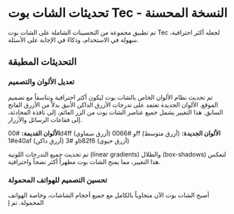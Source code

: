 # تحديثات الشات بوت Tec - النسخة المحسنة

تم تطبيق مجموعة من التحسينات الشاملة على الشات بوت Tec لجعله أكثر احترافية، سهولة في الاستخدام، وذكاءً في الإجابة على الأسئلة.

## التحديثات المطبقة

### تعديل الألوان والتصميم

تم تحديث نظام الألوان الخاص بالشات بوت ليكون أكثر احترافية وتناسقاً مع تصميم الموقع. الألوان الجديدة تعتمد على تدرجات الأزرق الداكن الأنيق بدلاً من الأزرق الفاتح السابق. هذا التغيير يشمل جميع عناصر الشات بوت من الزر العائم، إلى نافذة المحادثة، إلى فقاعات الرسائل والأزرار.

**الألوان القديمة:** #00d4ff (أزرق سماوي) و #0066ff (أزرق متوسط)
**الألوان الجديدة:** #1e40af (أزرق داكن) و #3b82f6 (أزرق حيوي)

تم تحديث جميع التدرجات اللونية (linear gradients) والظلال (box-shadows) لتعكس هذا التغيير، مما يمنح الشات بوت مظهراً أكثر نضجاً واحترافية.

### تحسين التصميم للهواتف المحمولة

أصبح الشات بوت الآن متجاوباً بالكامل مع جميع أحجام الشاشات، وخاصة الهواتف المحمولة. تم إ
